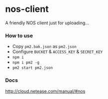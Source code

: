# nos-client
A friendly NOS client just for uploading...

### How to use

  - Copy `pm2.bak.json` as `pm2.json`
  - Configure `BUCKET` & `ACCESS_KEY` & `SECRET_KEY`
  - `npm i`
  - `npm i pm2 -g`
  - `pm2 start pm2.json`

### Docs

http://cloud.netease.com/manual/#nos